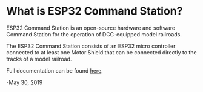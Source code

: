# What is ESP32 Command Station?
ESP32 Command Station is an open-source hardware and software Command Station for the operation of DCC-equipped model railroads.

The ESP32 Command Station consists of an ESP32 micro controller connected to at least one Motor Shield that can be connected directly to the tracks of a model railroad.

Full documentation can be found [here](https://atanisoft.github.io/ESP32CommandStation/).

-May 30, 2019

